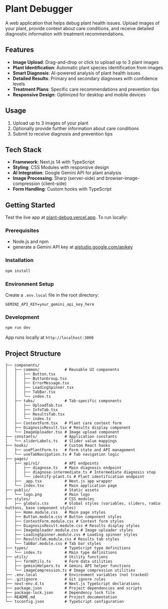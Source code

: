 # Plant Debugger

A web application that helps debug plant health issues. Upload images of your plant, provide context about care conditions, and receive detailed diagnostic information with treatment recommendations.

## Features

- **Image Upload**: Drag-and-drop or click to upload up to 3 plant images
- **Plant Identification**: Automatic plant species identification from images
- **Smart Diagnosis**: AI-powered analysis of plant health issues
- **Detailed Results**: Primary and secondary diagnoses with confidence levels
- **Treatment Plans**: Specific care recommendations and prevention tips
- **Responsive Design**: Optimized for desktop and mobile devices

## Usage
1. Upload up to 3 images of your plant
2. Optionally provide further information about care conditions
3. Submit to receive diagnosis and prevention tips

## Tech Stack
- **Framework**: Next.js 14 with TypeScript
- **Styling**: CSS Modules with responsive design
- **AI Integration**: Google Gemini API for plant analysis
- **Image Processing**: Sharp (server-side) and browser-image-compression (client-side)
- **Form Handling**: Custom hooks with TypeScript

## Getting Started

Test the live app at [plant-debug.vercel.app](https://plant-debug.vercel.app/). To run locally:

### Prerequisites
- Node.js and npm
- generate a Gemini API key at [aistudio.google.com/apikey](https://aistudio.google.com/apikey)

### Installation
```bash
npm install
```

### Environment Setup
Create a `.env.local` file in the root directory:
```env
GEMINI_API_KEY=your_gemini_api_key_here
```

### Development
```bash
npm run dev
```
App runs locally at `http://localhost:3000`

## Project Structure

```
├── components/
│   ├── common/           # Reusable UI components
│   │   ├── Button.tsx
│   │   ├── ButtonGroup.tsx
│   │   ├── ErrorMessage.tsx
│   │   ├── LoadingSpinner.tsx
│   │   ├── TabBar.tsx
│   │   └── index.ts
│   ├── tabs/             # Tab-specific components
│   │   ├── UploadTab.tsx
│   │   ├── InfoTab.tsx
│   │   ├── ResultsTab.tsx
│   │   └── index.ts
│   ├── ContextForm.tsx   # Plant care context form
│   ├── DiagnosisResult.tsx # Results display component
│   └── ImageUploader.tsx # Image upload component
├── constants/            # Application constants
│   └── sliderLabels.ts   # Slider value mappings
├── hooks/                # Custom React hooks
│   ├── usePlantForm.ts   # Form state and API management
│   └── useTabNavigation.ts # Tab navigation logic
├── pages/
│   ├── api/v1/           # API endpoints
│   │   ├── diagnose.ts   # Main diagnosis endpoint
│   │   ├── diagnose-intermediate.ts # Intermediate diagnosis step
│   │   └── identify-plant.ts # Plant identification endpoint
│   ├── _app.tsx          # Next.js app wrapper
│   └── index.tsx         # Main application page
├── public/               # Static assets
│   └── logo.png          # Main logo
├── styles/               # CSS modules
│   ├── globals.css       # Global styles (variables, sliders, radio buttons, base component styles)
│   ├── Home.module.css   # Main page styles
│   ├── Button.module.css # Button component styles
│   ├── ContextForm.module.css # Context form styles
│   ├── DiagnosisResult.module.css # Results display styles
│   ├── ImageUploader.module.css # Image uploader styles
│   ├── LoadingSpinner.module.css # Loading spinner styles
│   ├── ResultsTab.module.css # Results tab styles
│   └── TabBar.module.css # Tab bar styles
├── types/                # TypeScript type definitions
│   └── index.ts          # Main type definitions
├── utils/                # Utility functions
│   ├── formUtils.ts      # Form data utilities
│   ├── geminiHelpers.ts  # Gemini API helper functions
│   └── imageCompression.ts # Image compression utilities
├── .env.local            # Environment variables (not tracked)
├── .gitignore            # Git ignore rules
├── next-env.d.ts         # Next.js TypeScript declarations
├── package.json          # Project dependencies and scripts
├── package-lock.json     # Dependency lock file
├── README.md             # Project documentation
└── tsconfig.json         # TypeScript configuration
```


